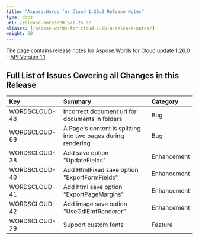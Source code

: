 ```yaml
---
title: "Aspose.Words for Cloud 1.26.0 Release Notes"
type: docs
url: /release-notes/2016/1-26-0/
aliases: [/aspose-words-for-cloud-1-26-0-release-notes/]
weight: 60
---
```


The page contains release notes for Aspose.Words for Cloud update 1.26.0 – [API Version 1.1](http://api.aspose.com/v1.1/swagger/ui/index).

## Full List of Issues Covering all Changes in this Release

|Key |Summary |Category |
| :- | :- | :- |
|WORDSCLOUD-48 |Incorrect document url for documents in folders |Bug |
|WORDSCLOUD-69 |A Page's content is splitting into two pages during rendering |Bug |
|WORDSCLOUD-38 |Add save option "UpdateFields" |Enhancement |
|WORDSCLOUD-40 |Add HtmlFixed save option "ExportFormFields" |Enhancement |
|WORDSCLOUD-41 |Add html save option "ExportPageMargins" |Enhancement |
|WORDSCLOUD-42 |Add image save option "UseGdiEmfRenderer" |Enhancement |
|WORDSCLOUD-79 |Support custom fonts |Feature |

